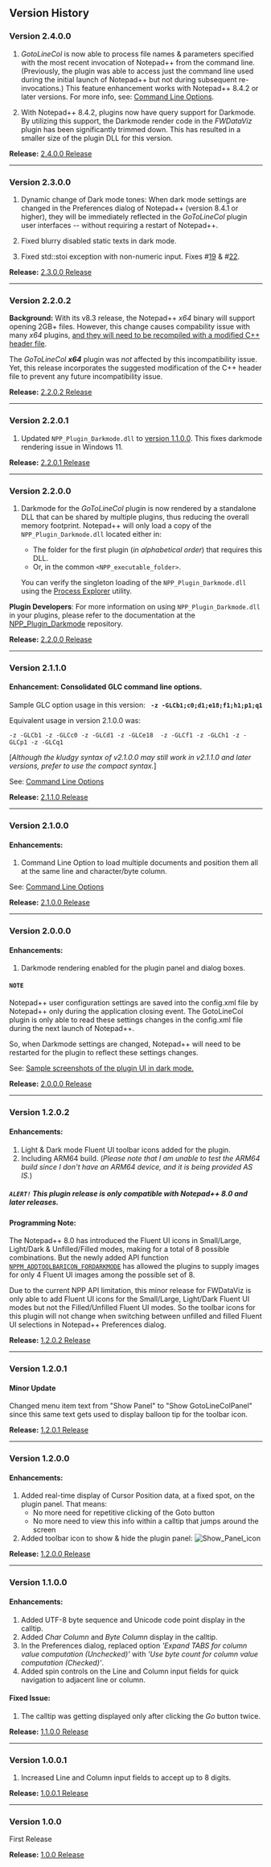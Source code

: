 ## Version History

### Version 2.4.0.0

1. _GotoLineCol_ is now able to process file names & parameters specified with the most recent invocation of Notepad++ from the command line. (Previously, the plugin was able to access just the command line used during the initial launch of Notepad++ but not during subsequent re-invocations.) This feature enhancement works with Notepad++ 8.4.2 or later versions. For more info, see: [Command Line Options](https://github.com/shriprem/Goto-Line-Col-NPP-Plugin/blob/master/docs/CommandLineOptions.md).

2. With Notepad++ 8.4.2, plugins now have query support for Darkmode. By utilizing this support, the Darkmode render code in the _FWDataViz_ plugin has been significantly trimmed down. This has resulted in a smaller size of the plugin DLL for this version.


**Release:** [2.4.0.0 Release](https://github.com/shriprem/Goto-Line-Col-NPP-Plugin/releases/tag/v2.4.0.0)


---

### Version 2.3.0.0

1. Dynamic change of Dark mode tones: When dark mode settings are changed in the Preferences dialog of Notepad++ (version 8.4.1 or higher), they will be immediately reflected in the _GoToLineCol_ plugin user interfaces -- without requiring a restart of Notepad++.

2. Fixed blurry disabled static texts in dark mode.

3. Fixed std::stoi exception with non-numeric input. Fixes #[19](https://github.com/shriprem/Goto-Line-Col-NPP-Plugin/issues/19) & #[22](https://github.com/shriprem/Goto-Line-Col-NPP-Plugin/issues/22).


**Release:** [2.3.0.0 Release](https://github.com/shriprem/Goto-Line-Col-NPP-Plugin/releases/tag/v2.3.0.0)


---

### Version 2.2.0.2

**Background:** With its v8.3 release, the Notepad++ *x64* binary will support opening 2GB+ files. However, this change causes compability issue with many *x64* plugins, [and they will need to be recompiled with a modified C++ header file](https://community.notepad-plus-plus.org/topic/22471/recompile-your-x64-plugins-with-new-header).

The _GoToLineCol_ ***x64*** plugin was *not* affected by this incompatibility issue. Yet, this release incorporates the suggested modification of the C++ header file to prevent any future incompatibility issue.

**Release:** [2.2.0.2 Release](https://github.com/shriprem/Goto-Line-Col-NPP-Plugin/releases/tag/v2.2.0.2)


---

### Version 2.2.0.1

1. Updated `NPP_Plugin_Darkmode.dll` to [version 1.1.0.0](https://github.com/shriprem/NPP_Plugin_Darkmode/releases/tag/v1.1.0.0). This fixes darkmode rendering issue in Windows 11.

**Release:** [2.2.0.1 Release](https://github.com/shriprem/Goto-Line-Col-NPP-Plugin/releases/tag/v2.2.0.1)

---

### Version 2.2.0.0

1. Darkmode for the _GoToLineCol_ plugin is now rendered by a standalone DLL that can be shared by multiple plugins, thus reducing the overall memory footprint. Notepad++ will only load a copy of the `NPP_Plugin_Darkmode.dll` located either in:
   * The folder for the first plugin (_in alphabetical order_) that requires this DLL.
   * Or, in the common `<NPP_executable_folder>`.

   You can verify the singleton loading of the `NPP_Plugin_Darkmode.dll` using the [Process Explorer](https://docs.microsoft.com/en-us/sysinternals/downloads/process-explorer) utility.

**Plugin Developers**: For more information on using `NPP_Plugin_Darkmode.dll` in your plugins, please refer to the documentation at the [NPP_Plugin_Darkmode](https://github.com/shriprem/NPP_Plugin_Darkmode) repository.

**Release:** [2.2.0.0 Release](https://github.com/shriprem/Goto-Line-Col-NPP-Plugin/releases/tag/v2.2.0.0)

---

### Version 2.1.1.0
#### Enhancement: Consolidated GLC command line options.
 Sample GLC option usage in this version: **` -z -GLCb1;c0;d1;e18;f1;h1;p1;q1`**

Equivalent usage in version 2.1.0.0 was:
```
-z -GLCb1 -z -GLCc0 -z -GLCd1 -z -GLCe18  -z -GLCf1 -z -GLCh1 -z -GLCp1 -z -GLCq1
```
[*Although the kludgy syntax of v2.1.0.0 may still work in v2.1.1.0 and later versions, prefer to use the compact syntax.*]

See: [Command Line Options](https://github.com/shriprem/Goto-Line-Col-NPP-Plugin/blob/master/docs/CommandLineOptions.md)

**Release:** [2.1.1.0 Release](https://github.com/shriprem/Goto-Line-Col-NPP-Plugin/releases/tag/v2.1.1.0)

---

### Version 2.1.0.0
#### Enhancements:
1. Command Line Option to load multiple documents and position them all at the same line and character/byte column.

See: [Command Line Options](https://github.com/shriprem/Goto-Line-Col-NPP-Plugin/blob/master/docs/CommandLineOptions.md)

**Release:** [2.1.0.0 Release](https://github.com/shriprem/Goto-Line-Col-NPP-Plugin/releases/tag/v2.1.0.0)

---

### Version 2.0.0.0
#### Enhancements:
1. Darkmode rendering enabled for the plugin panel and dialog boxes.

#### `NOTE`
Notepad++ user configuration settings are saved into the config.xml file by Notepad++ only during the application closing event. The GotoLineCol plugin is only able to read these settings changes in the config.xml file during the next launch of Notepad++.

So, when Darkmode settings are changed, Notepad++ will need to be restarted for the plugin to reflect these settings changes.

See: [Sample screenshots of the plugin UI in dark mode.](https://github.com/shriprem/Goto-Line-Col-NPP-Plugin/blob/master/docs/DarkModeUI.md)

**Release:** [2.0.0.0 Release](https://github.com/shriprem/Goto-Line-Col-NPP-Plugin/releases/tag/v2.0.0.0)

---

### Version 1.2.0.2
#### Enhancements:
1. Light & Dark mode Fluent UI toolbar icons added for the plugin.
2. Including ARM64 build. (_Please note that I am unable to test the ARM64 build since I don't have an ARM64 device, and it is being provided AS IS._)

##### _`ALERT!` This plugin release is only compatible with Notepad++ 8.0 and later releases._

#### Programming Note:
The Notepad++ 8.0 has introduced the Fluent UI icons in Small/Large, Light/Dark & Unfilled/Filled modes, making for a total of 8 possible combinations. But the newly added API function [`NPPM_ADDTOOLBARICON_FORDARKMODE`](https://github.com/notepad-plus-plus/notepad-plus-plus/commit/8a898bae3f84c03c44aaed25001e9fa1ddfa09aa) has allowed the plugins to supply images for only 4 Fluent UI images among the possible set of 8.

Due to the current NPP API limitation, this minor release for FWDataViz is only able to add Fluent UI icons for the Small/Large, Light/Dark Fluent UI modes but not the Filled/Unfilled Fluent UI modes. So the toolbar icons for this plugin will not change when switching between unfilled and filled Fluent UI selections in Notepad++ Preferences dialog.

**Release:** [1.2.0.2 Release](https://github.com/shriprem/Goto-Line-Col-NPP-Plugin/releases/tag/1.2.0.2)

---

### Version 1.2.0.1
#### Minor Update

Changed menu item text from "Show Panel" to "Show GotoLineColPanel" since this same text gets used to display balloon tip for the toolbar icon.

**Release:** [1.2.0.1 Release](https://github.com/shriprem/Goto-Line-Col-NPP-Plugin/releases/tag/1.2.0.1)

---

### Version 1.2.0.0
#### Enhancements:
1. Added real-time display of Cursor Position data, at a fixed spot, on the plugin panel. That means:
    * No more need for repetitive clicking of the Goto button
    * No more need to view this info within a calltip that jumps around the screen
2. Added toolbar icon to show & hide the plugin panel:
![Show_Panel_icon](https://raw.githubusercontent.com/shriprem/Goto-Line-Col-NPP-Plugin/master/images/show_panel_toolbutton.png)

**Release:** [1.2.0.0 Release](https://github.com/shriprem/Goto-Line-Col-NPP-Plugin/releases/tag/1.2.0.0)

---

### Version 1.1.0.0
#### Enhancements:
1. Added UTF-8 byte sequence and Unicode code point display in the calltip.
2. Added *Char Column* and *Byte Column* display in the calltip.
3. In the Preferences dialog, replaced option *'Expand TABS for column value computation (Unchecked)'* with *'Use byte count for column value computation (Checked)'*.
4. Added spin controls on the Line and Column input fields for quick navigation to adjacent line or column.

#### Fixed Issue:
1. The calltip was getting displayed only after clicking the *Go* button twice.

**Release:** [1.1.0.0 Release](https://github.com/shriprem/Goto-Line-Col-NPP-Plugin/releases/tag/1.1.0.0)

---

### Version 1.0.0.1
1. Increased Line and Column input fields to accept up to 8 digits.

**Release:** [1.0.0.1 Release](https://github.com/shriprem/Goto-Line-Col-NPP-Plugin/releases/tag/v1.0.0.1)

---

### Version 1.0.0
First Release

**Release:** [1.0.0 Release](https://github.com/shriprem/Goto-Line-Col-NPP-Plugin/releases/tag/v1.0.0)


